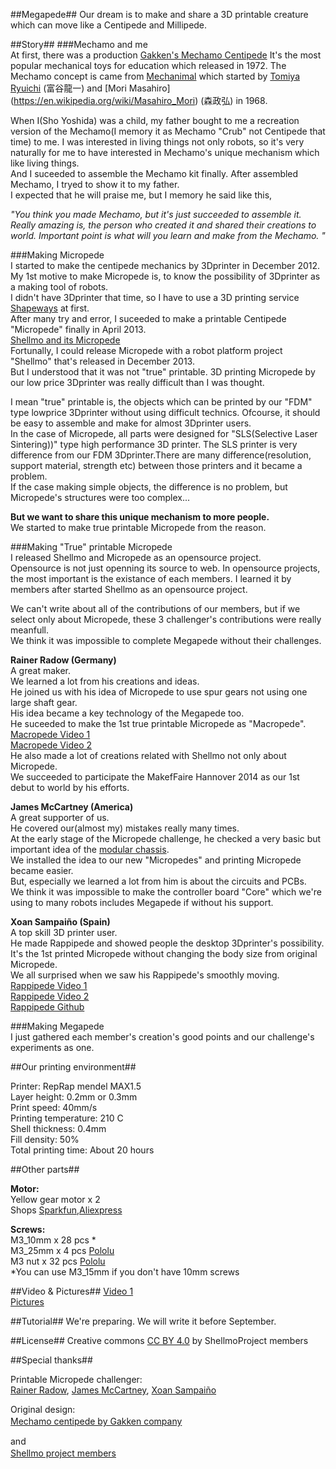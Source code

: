 
##Megapede##
Our dream is to make and share a 3D printable creature which can move like a Centipede and Millipede.

##Story##
###Mechamo and me  
 At first, there was a production [Gakken's Mechamo Centipede](http://otonanokagaku.net/products/mechanic/worm/history.html  ) 
It's the most popular mechanical toys for education which released in 1972. The Mechamo concept is came from  [Mechanimal](https://ja.wikipedia.org/wiki/%E3%83%A1%E3%82%AB%E3%83%8B%E3%83%9E%E3%83%AB) which started by 
[Tomiya Ryuichi](https://ja.wikipedia.org/wiki/%E5%AF%8C%E8%B0%B7%E9%BE%8D%E4%B8%80) (富谷龍一) and [Mori Masahiro]
(https://en.wikipedia.org/wiki/Masahiro_Mori) (森政弘) in 1968.  

 When I(Sho Yoshida) was a child, my father bought to me a recreation version of the Mechamo(I memory it as Mechamo "Crub" not Centipede that time) to me. 
 I was interested in living things not only robots, so it's very naturally for me to have interested in Mechamo's unique mechanism which like living things.  
 And I suceeded to assemble the Mechamo kit finally. After assembled Mechamo, I tryed to show it to my father.  
I expected that he will praise me, but I memory he said like this,  

*"You think you made Mechamo, but it's just succeeded to assemble it. Really amazing is, the person who created it and shared their creations to world. Important point is what will you learn and make from the Mechamo. "*   


###Making Micropede  
 I started to make the centipede mechanics by 3Dprinter in December 2012.  
My 1st motive to make Micropede is, to know the possibility of 3Dprinter as a making tool of robots.  
I didn't have 3Dprinter that time, so I have to use a 3D printing service [Shapeways](http://shapeways.com) at first.  
After many try and error, I suceeded to make a printable Centipede "Micropede" finally in April 2013.  
[Shellmo and its Micropede](https://www.youtube.com/watch?v=xYNSvGK80Wg)  
 Fortunally, I could release Micropede with a robot platform project "Shellmo" that's released in December 2013.  
But I understood that it was not  "true" printable. 3D printing Micropede by our low price 3Dprinter was really difficult than I was thought.  

 I mean "true" printable is, the objects which can be printed by our "FDM" type lowprice 3Dprinter without using difficult technics. Ofcourse, it should be easy to assemble and make for almost 3Dprinter users.  
In the case of Micropede, all parts were designed for "SLS(Selective Laser Sintering))" type high performance 3D printer. The SLS printer is very difference from our FDM 3Dprinter.There are many difference(resolution, support material, strength etc) between those printers and it became a problem.  
If the case making simple objects, the difference is no problem, but Micropede's structures were too complex...  

**But we want to share this unique mechanism to more people.**  
We started to make true printable Micropede from the reason.  


###Making "True" printable Micropede  
 I released Shellmo and Micropede as an opensource project.  
Opensource is not just openning its source to web. In opensource projects, the most important is the existance of each members. I learned it by members after started Shellmo as an opensource project.  

 We can't write about all of the contributions of our members, but if we select only about Micropede, these 3 challenger's contributions were really meanfull.  
We think it was impossible to complete Megapede without their challenges.  

__Rainer Radow (Germany)__  
A great maker.  
We learned a lot from his creations and ideas.  
He joined us with his idea of Micropede to use spur gears not using one large shaft gear.  
His idea became a key technology of the Megapede too.  
He suceeded to make the 1st true printable Micropede as "Macropede".  
[Macropede Video 1](https://www.youtube.com/watch?v=dby9-y3LWuI)  
[Macropede Video 2](https://www.youtube.com/watch?v=MxFvMthnkI4)  
He also made a lot of creations related with Shellmo not only about Micropede.  
We succeeded to participate the MakefFaire Hannover 2014 as our 1st debut to world by his efforts.  

__James McCartney (America)__  
 A great supporter of us.  
He covered our(almost my) mistakes really many times.  
At the early stage of the Micropede challenge, he checked a very basic but important idea of the [modular chassis](http://forum1.shellmo.org/attachment.php?aid=61).  
We installed the idea to our new "Micropedes" and printing Micropede became easier.   
But, especially we learned a lot from him is about the circuits and PCBs.  
We think it was impossible to make the controller board "Core" which we're using to many robots includes Megapede if without his support.  

__Xoan Sampaiño (Spain)__  
A top skill 3D printer user.  
He made Rappipede and showed people the desktop 3Dprinter's possibility.  
It's the 1st printed Micropede without changing the body size from original Micropede.  
We all surprised when we saw his Rappipede's smoothly moving.  
[Rappipede Video 1](https://www.youtube.com/watch?v=5SxTt_0yK84)  
[Rappipede Video 2](https://www.dropbox.com/sc/fmw0s3prkcso5qs/AADh8P2q8O4PXhfHao4VZ6Dba/21)  
[Rappipede Github](https://github.com/xoan/shellmo-rappipede)  

###Making Megapede  
 I just gathered each member's creation's good points and our challenge's experiments as one.  


##Our printing environment##

Printer: RepRap mendel MAX1.5  
Layer height: 0.2mm or 0.3mm  
Print speed: 40mm/s  
Printing temperature: 210 C  
Shell thickness: 0.4mm  
Fill density: 50%  
Total printing time: About 20 hours

##Other parts##

__Motor:__  
Yellow gear motor x 2  
Shops [Sparkfun](https://www.sparkfun.com/products/13302),[Aliexpress](http://www.aliexpress.com/item/Free-Shipping-1pc-Intelligent-Car-Gear-Motor-TT-Motor-Robot-Gear-Motor-for-Arduino-New/2021653093.html)   

__Screws:__  
M3_10mm x 28 pcs *  
M3_25mm x 4 pcs [Pololu](https://www.pololu.com/product/1077)  
M3 nut x 32 pcs [Pololu](https://www.pololu.com/product/1069)  
*You can use M3_15mm if you don't have 10mm screws  

##Video & Pictures##
[Video 1](https://youtu.be/yfT-OWgM8ek)  
[Pictures](https://drive.google.com/folderview?id=0BzXngGiXNca9fjhMdy04RHRUTDA3R2JDX1hneXNLdXozVDJyY0lXaWRUN3djOW5vR0ZmeXc&usp=sharing)  

##Tutorial##
We're preparing.
We will write it before September.

##License##
Creative commons [CC BY 4.0](http://creativecommons.org/licenses/by/4.0/) by ShellmoProject members  

##Special thanks##

Printable Micropede challenger:  
[Rainer Radow](http://radow.org/index.php), [James McCartney](https://www.facebook.com/james.mccartney.334), [Xoan Sampaiño](https://www.facebook.com/xoansampainho)

Original design:  
[Mechamo centipede by Gakken company](http://otonanokagaku.net/products/mechanic/worm/history.html)　　

and  
[Shellmo project members](https://www.facebook.com/groups/260857484072218/)　　

